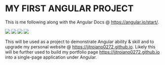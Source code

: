 # MY FIRST ANGULAR PROJECT
This is me following along with the Angular Docs @ https://angular.io/start/.

<img src="http://www.giphy.com/gifs/F9LrIxsgX36htaryhI">
<img src="http://www.giphy.com/gifs/h1LjHdkQvP0PfWvuaR">
<img src="http://www.giphy.com/gifs/QwA0k1VEQtfNYL5K5E">
<img src="https://media.giphy.com/media/Lr0j9AiDcA9scAyPsb/source.mp4">


This will be used as a project to demonstrate Angular ability & skill and to upgrade my personal website @ https://jjtroiano0272.github.io.
Likely this will be further used to build my portfolio page https://jjtroiano0272.github.io into a single-page application under Angular.
